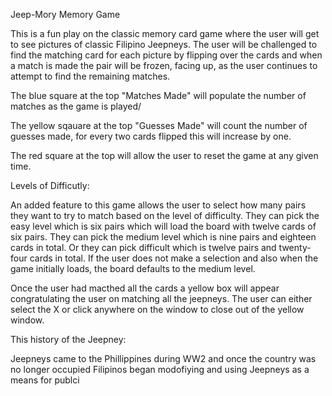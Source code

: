 Jeep-Mory Memory Game

This is a fun play on the classic memory card game where the user will get to see pictures of classic Filipino Jeepneys. The user will be challenged to find the matching card for each picture by flipping over the cards and when a match is made the pair will be frozen, facing up, as the user continues to attempt to find the remaining matches. 

The blue square at the top "Matches Made" will populate the number of matches as the game is played/

The yellow sqauare at the top "Guesses Made" will count the number of guesses made, for every two cards flipped this will increase by one.

The red square at the top will allow the user to reset the game at any given time.

Levels of Difficutly:

An added feature to this game allows the user to select how many pairs they want to try to match based on the level of difficulty. They can pick the easy level which is six pairs which will load the board with twelve cards of six pairs. They can pick the medium level which is nine pairs and eighteen cards in total. Or they can pick difficult which is twelve pairs and twenty-four cards in total. If the user does not make a selection and also when the game initially loads, the board defaults to the medium level.  

Once the user had macthed all the cards a yellow box will appear congratulating the user on matching all the jeepneys. The user can either select the X or click anywhere on the window to close out of the yellow window.

This history of the Jeepney:

Jeepneys came to the Phillippines during WW2 and once the country was no longer occupied Filipinos began modofiying and using Jeepneys as a means for publci

